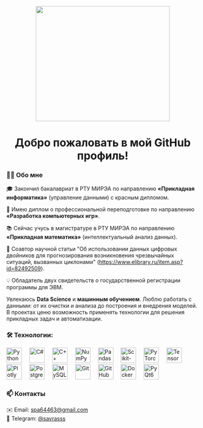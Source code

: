 <br clear="both">

<div align="center">
  <img height="300" width="350" src="baby-yoda-mandalorian.gif"  />
</div>

###

<h1 align="center">Добро пожаловать в мой GitHub профиль!</h1>

###

<h3 align="left">👩‍💻 Обо мне</h3>

<p align="left">
🎓 Закончил бакалавриат в РТУ МИРЭА по направлению <b>«Прикладная информатика»</b> (управление данными) с красным дипломом.  

📜 Имею диплом о профессиональной переподготовке по направлению <b>«Разработка компьютерных игр»</b>.  

📚 Сейчас учусь в магистратуре в РТУ МИРЭА по направлению <b>«Прикладная математика»</b> (интеллектуальный анализ данных).  

📝 Соавтор научной статьи "Об использовании данных цифровых двойников для прогнозирования возникновения чрезвычайных ситуаций, вызванных циклонами" (https://www.elibrary.ru/item.asp?id=82492509).  

💡 Обладатель двух свидетельств о государственной регистрации программы для ЭВМ.  

Увлекаюсь <b>Data Science</b> и <b>машинным обучением</b>. Люблю работать с данными: от их очистки и анализа до построения и внедрения моделей. В проектах ценю возможность применять технологии для решения прикладных задач и автоматизации.
</p>

### 
<h3 align="left">🛠 Технологии:</h3>

<div align="left">

<!-- Основные языки -->
<img src="https://skillicons.dev/icons?i=py" height="40" alt="Python" />
<img width="12" />
<img src="https://skillicons.dev/icons?i=cs" height="40" alt="C#" />
<img width="12" />
<img src="https://skillicons.dev/icons?i=cpp" height="40" alt="C++" />

<!-- Data Science -->
<img width="12" />
<img src="https://cdn.simpleicons.org/numpy/013243" height="40" alt="NumPy" />
<img width="12" />
<img src="https://cdn.simpleicons.org/pandas/150458" height="40" alt="Pandas" />
<img width="12" />
<img src="https://cdn.simpleicons.org/scikitlearn/F7931E" height="40" alt="Scikit-learn" />
<img width="12" />
<img src="https://cdn.simpleicons.org/pytorch/EE4C2C" height="40" alt="PyTorch" />
<img width="12" />
<img src="https://cdn.simpleicons.org/tensorflow/FF6F00" height="40" alt="TensorFlow" />
<img width="12" />
<img src="https://cdn.simpleicons.org/plotly/3F4F75" height="40" alt="Plotly" />

<!-- Базы данных -->
<img width="12" />
<img src="https://skillicons.dev/icons?i=postgres" height="40" alt="PostgreSQL" />
<img width="12" />
<img src="https://skillicons.dev/icons?i=mysql" height="40" alt="MySQL" />

<!-- Инфраструктура -->
<img width="12" />
<img src="https://skillicons.dev/icons?i=git" height="40" alt="Git" />
<img width="12" />
<img src="https://skillicons.dev/icons?i=github" height="40" alt="GitHub" />
<img width="12" />
<img src="https://skillicons.dev/icons?i=docker" height="40" alt="Docker" />

<!-- Визуализация и GUI -->
<img width="12" />
<img src="https://cdn.simpleicons.org/qt/41CD52" height="40" alt="PyQt6" />

</div>

<h3 align="left">📫 Контакты</h3>

<p align="left">
✉️ Email: <a href="mailto:spa64463@gmail.com">spa64463@gmail.com</a><br>
💬 Telegram: <a href="https://t.me/savrasss">@savrasss</a><br>
</p>
